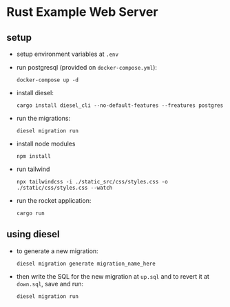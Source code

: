 # Rust Example Web Server

## setup
- setup environment variables at `.env`

- run postgresql (provided on `docker-compose.yml`):

     `docker-compose up -d`

- install diesel:

     `cargo install diesel_cli --no-default-features --freatures postgres`

- run the migrations:

     `diesel migration run`

- install node modules

     `npm install`

- run tailwind

     `npx tailwindcss -i ./static_src/css/styles.css -o ./static/css/styles.css --watch`

- run the rocket application:

     `cargo run`

## using diesel
- to generate a new migration:

     `diesel migration generate migration_name_here`

- then write the SQL for the new migration at `up.sql` and to revert it at `down.sql`, save and run:

     `diesel migration run`
